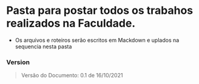 # Pasta para postar todos os trabahos realizados na Faculdade.
- Os arquivos e roteiros serão escritos em Mackdown e uplados na sequencia nesta pasta


### Version
> Versão do Documento: 0.1 de 16/10/2021
